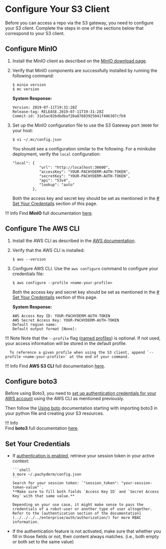 # Configure Your S3 Client

Before you can access a repo via the S3 gateway,
you need to configure your S3 client. 
Complete the steps in one of the sections below that
correspond to your S3 client.

## Configure MinIO
1. Install the MinIO client as
described on the [MinIO download page](https://min.io/download#/macos).

1. Verify that MinIO components are successfully installed by running
the following command:

      ```shell
      $ minio version
      $ mc version
      ```
      **System Response:**
      ```
      Version: 2019-07-11T19:31:28Z
      Release-tag: RELEASE.2019-07-11T19-31-28Z
      Commit-id: 31e5ac02bdbdbaf20a87683925041f406307cfb9
      ```

1. Set up the MinIO configuration file to use the S3 Gateway port `30600` for your host:

      ```shell
      $ vi ~/.mc/config.json
      ```
      You should see a configuration similar to the following.
      For a minikube deployment, verify the
      `local` configuration:
      ```
      "local": {
                  "url": "http://localhost:30600",
                  "accessKey": "YOUR-PACHYDERM-AUTH-TOKEN",
                  "secretKey": "YOUR-PACHYDERM-AUTH-TOKEN",
                  "api": "S3v4",
                  "lookup": "auto"
               },
      ```

      Both the access key and secret key 
      should be set as mentioned in the [# Set Your Credentails](#set-your-credentials) section of this page. 

!!! Info
      Find **MinIO** full documentation [here](https://docs.min.io/docs/minio-client-complete-guide).

## Configure The AWS CLI
1. Install the AWS CLI as described
in the [AWS documentation](https://docs.aws.amazon.com/cli/latest/userguide/cli-chap-install.html).

1. Verify that the AWS CLI is installed:

      ```shell
      $ aws --version
      ```

1. Configure AWS CLI. Use the `aws configure` command to configure your credentials file:
      ```shell
      $ aws configure --profile <name-your-profile>
      ```
      Both the access key and secret key 
      should be set as mentioned in the [# Set Your Credentails](#set-your-credentials) section of this page.

      **System Response:**
      ```
      AWS Access Key ID: YOUR-PACHYDERM-AUTH-TOKEN
      AWS Secret Access Key: YOUR-PACHYDERM-AUTH-TOKEN
      Default region name:
      Default output format [None]:
      ```
!!! Note
      Note that the `--profile` flag ([named profiles](https://docs.aws.amazon.com/cli/latest/userguide/cli-configure-profiles.html)) is optional. If not used, your access information will be stored in the default profile. 
      
      To reference a given profile when using the S3 client, append `--profile <name-your-profile>` at the end of your command.

!!! Info
      Find **AWS S3 CLI** full documentation [here](https://docs.aws.amazon.com/cli/latest/userguide/cli-services-s3-commands.html).
 
## Configure boto3
Before using Boto3, you need to [set up authentication credentials for your AWS account](#configure-the-aws-cli) using the AWS CLI as mentioned previously.

Then follow the [Using boto](https://boto3.amazonaws.com/v1/documentation/api/latest/guide/quickstart.html#using-boto3) documentation starting with importing boto3 in your python file and creating your S3 resources.
   
!!! Info   
      Find **boto3** full documentation [here](https://boto3.amazonaws.com/v1/documentation/api/latest/index.html).


## Set Your Credentials
- If [authentication is enabled](../../../enterprise/auth/), 
retrieve your session token in your active context:

      ```shell
      $ more ~/.pachyderm/config.json
      ```
      Search for your session token: `"session_token": "your-session-token-value"`.
      **Make sure to fill both fields `Access Key ID` and `Secret Access Key` with that same value.**

      Depending on your use case, it might make sense to pass the credentials of a robot-user or another type of user altogether. Refer to the [authentication section of the documentation](../../../../enterprise/auth/authorization/) for more RBAC information.

- If the authentication feature is not activated, make sure that whether you fill in those fields or not, their content always matches. (i.e., both empty or both set to the same value)